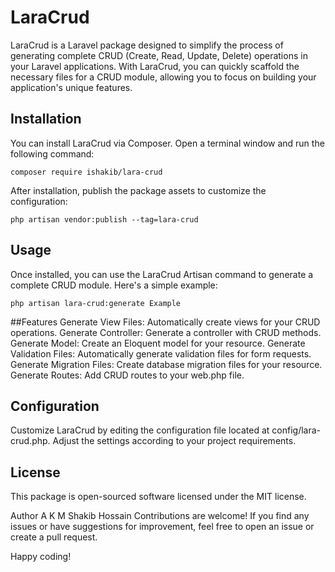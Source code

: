 # LaraCrud

LaraCrud is a Laravel package designed to simplify the process of generating complete CRUD (Create, Read, Update, Delete) operations in your Laravel applications. With LaraCrud, you can quickly scaffold the necessary files for a CRUD module, allowing you to focus on building your application's unique features.

## Installation

You can install LaraCrud via Composer. Open a terminal window and run the following command:

```composer require ishakib/lara-crud```

After installation, publish the package assets to customize the configuration:

```php artisan vendor:publish --tag=lara-crud```

## Usage
Once installed, you can use the LaraCrud Artisan command to generate a complete CRUD module. Here's a simple example:

```php artisan lara-crud:generate Example```

##Features
Generate View Files: Automatically create views for your CRUD operations.
Generate Controller: Generate a controller with CRUD methods.
Generate Model: Create an Eloquent model for your resource.
Generate Validation Files: Automatically generate validation files for form requests.
Generate Migration Files: Create database migration files for your resource.
Generate Routes: Add CRUD routes to your web.php file.

## Configuration
Customize LaraCrud by editing the configuration file located at config/lara-crud.php. Adjust the settings according to your project requirements.

## License
This package is open-sourced software licensed under the MIT license.

Author
A K M Shakib Hossain
Contributions are welcome! If you find any issues or have suggestions for improvement, feel free to open an issue or create a pull request.

Happy coding!
